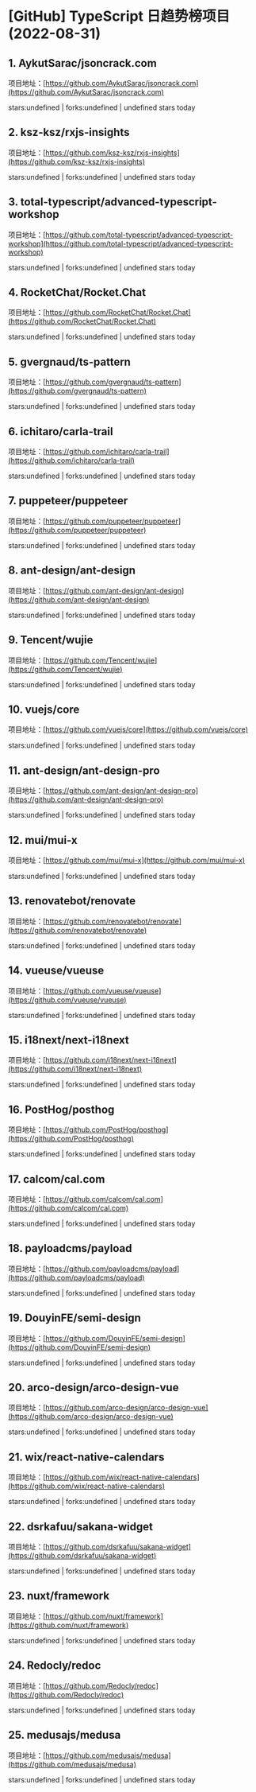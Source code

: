 # [GitHub] TypeScript 日趋势榜项目(2022-08-31)

## 1. AykutSarac/jsoncrack.com 

项目地址：[https://github.com/AykutSarac/jsoncrack.com](https://github.com/AykutSarac/jsoncrack.com)

stars:undefined | forks:undefined | undefined stars today 



## 2. ksz-ksz/rxjs-insights 

项目地址：[https://github.com/ksz-ksz/rxjs-insights](https://github.com/ksz-ksz/rxjs-insights)

stars:undefined | forks:undefined | undefined stars today 



## 3. total-typescript/advanced-typescript-workshop 

项目地址：[https://github.com/total-typescript/advanced-typescript-workshop](https://github.com/total-typescript/advanced-typescript-workshop)

stars:undefined | forks:undefined | undefined stars today 



## 4. RocketChat/Rocket.Chat 

项目地址：[https://github.com/RocketChat/Rocket.Chat](https://github.com/RocketChat/Rocket.Chat)

stars:undefined | forks:undefined | undefined stars today 



## 5. gvergnaud/ts-pattern 

项目地址：[https://github.com/gvergnaud/ts-pattern](https://github.com/gvergnaud/ts-pattern)

stars:undefined | forks:undefined | undefined stars today 



## 6. ichitaro/carla-trail 

项目地址：[https://github.com/ichitaro/carla-trail](https://github.com/ichitaro/carla-trail)

stars:undefined | forks:undefined | undefined stars today 



## 7. puppeteer/puppeteer 

项目地址：[https://github.com/puppeteer/puppeteer](https://github.com/puppeteer/puppeteer)

stars:undefined | forks:undefined | undefined stars today 



## 8. ant-design/ant-design 

项目地址：[https://github.com/ant-design/ant-design](https://github.com/ant-design/ant-design)

stars:undefined | forks:undefined | undefined stars today 



## 9. Tencent/wujie 

项目地址：[https://github.com/Tencent/wujie](https://github.com/Tencent/wujie)

stars:undefined | forks:undefined | undefined stars today 



## 10. vuejs/core 

项目地址：[https://github.com/vuejs/core](https://github.com/vuejs/core)

stars:undefined | forks:undefined | undefined stars today 



## 11. ant-design/ant-design-pro 

项目地址：[https://github.com/ant-design/ant-design-pro](https://github.com/ant-design/ant-design-pro)

stars:undefined | forks:undefined | undefined stars today 



## 12. mui/mui-x 

项目地址：[https://github.com/mui/mui-x](https://github.com/mui/mui-x)

stars:undefined | forks:undefined | undefined stars today 



## 13. renovatebot/renovate 

项目地址：[https://github.com/renovatebot/renovate](https://github.com/renovatebot/renovate)

stars:undefined | forks:undefined | undefined stars today 



## 14. vueuse/vueuse 

项目地址：[https://github.com/vueuse/vueuse](https://github.com/vueuse/vueuse)

stars:undefined | forks:undefined | undefined stars today 



## 15. i18next/next-i18next 

项目地址：[https://github.com/i18next/next-i18next](https://github.com/i18next/next-i18next)

stars:undefined | forks:undefined | undefined stars today 



## 16. PostHog/posthog 

项目地址：[https://github.com/PostHog/posthog](https://github.com/PostHog/posthog)

stars:undefined | forks:undefined | undefined stars today 



## 17. calcom/cal.com 

项目地址：[https://github.com/calcom/cal.com](https://github.com/calcom/cal.com)

stars:undefined | forks:undefined | undefined stars today 



## 18. payloadcms/payload 

项目地址：[https://github.com/payloadcms/payload](https://github.com/payloadcms/payload)

stars:undefined | forks:undefined | undefined stars today 



## 19. DouyinFE/semi-design 

项目地址：[https://github.com/DouyinFE/semi-design](https://github.com/DouyinFE/semi-design)

stars:undefined | forks:undefined | undefined stars today 



## 20. arco-design/arco-design-vue 

项目地址：[https://github.com/arco-design/arco-design-vue](https://github.com/arco-design/arco-design-vue)

stars:undefined | forks:undefined | undefined stars today 



## 21. wix/react-native-calendars 

项目地址：[https://github.com/wix/react-native-calendars](https://github.com/wix/react-native-calendars)

stars:undefined | forks:undefined | undefined stars today 



## 22. dsrkafuu/sakana-widget 

项目地址：[https://github.com/dsrkafuu/sakana-widget](https://github.com/dsrkafuu/sakana-widget)

stars:undefined | forks:undefined | undefined stars today 



## 23. nuxt/framework 

项目地址：[https://github.com/nuxt/framework](https://github.com/nuxt/framework)

stars:undefined | forks:undefined | undefined stars today 



## 24. Redocly/redoc 

项目地址：[https://github.com/Redocly/redoc](https://github.com/Redocly/redoc)

stars:undefined | forks:undefined | undefined stars today 



## 25. medusajs/medusa 

项目地址：[https://github.com/medusajs/medusa](https://github.com/medusajs/medusa)

stars:undefined | forks:undefined | undefined stars today 




